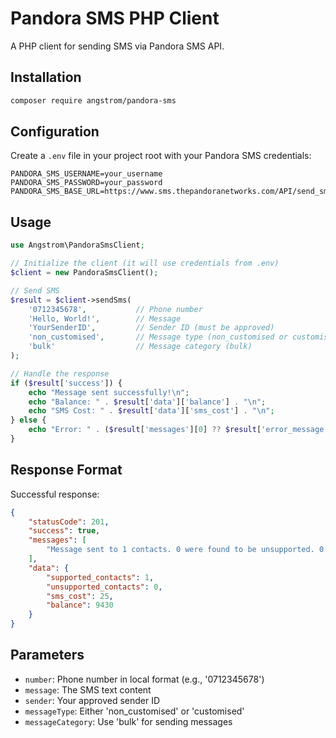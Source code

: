 # Pandora SMS PHP Client

A PHP client for sending SMS via Pandora SMS API.

## Installation

```bash
composer require angstrom/pandora-sms
```

## Configuration

Create a `.env` file in your project root with your Pandora SMS credentials:

```env
PANDORA_SMS_USERNAME=your_username
PANDORA_SMS_PASSWORD=your_password
PANDORA_SMS_BASE_URL=https://www.sms.thepandoranetworks.com/API/send_sms/
```

## Usage

```php
use Angstrom\PandoraSmsClient;

// Initialize the client (it will use credentials from .env)
$client = new PandoraSmsClient();

// Send SMS
$result = $client->sendSms(
    '0712345678',           // Phone number
    'Hello, World!',        // Message
    'YourSenderID',         // Sender ID (must be approved)
    'non_customised',       // Message type (non_customised or customised)
    'bulk'                  // Message category (bulk)
);

// Handle the response
if ($result['success']) {
    echo "Message sent successfully!\n";
    echo "Balance: " . $result['data']['balance'] . "\n";
    echo "SMS Cost: " . $result['data']['sms_cost'] . "\n";
} else {
    echo "Error: " . ($result['messages'][0] ?? $result['error_message']) . "\n";
}
```

## Response Format

Successful response:
```json
{
    "statusCode": 201,
    "success": true,
    "messages": [
        "Message sent to 1 contacts. 0 were found to be unsupported. 0 contacts were duplicate and were merged."
    ],
    "data": {
        "supported_contacts": 1,
        "unsupported_contacts": 0,
        "sms_cost": 25,
        "balance": 9430
    }
}
```

## Parameters

- `number`: Phone number in local format (e.g., '0712345678')
- `message`: The SMS text content
- `sender`: Your approved sender ID
- `messageType`: Either 'non_customised' or 'customised'
- `messageCategory`: Use 'bulk' for sending messages
